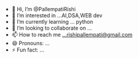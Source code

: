 - 👋 Hi, I’m @PallempatiRishi
- 👀 I’m interested in ...AI,DSA,WEB dev
- 🌱 I’m currently learning ... python
- 💞️ I’m looking to collaborate on ...
- 📫 How to reach me ...rishipallempati@gmail.com
- 😄 Pronouns: ...
- ⚡ Fun fact: ...

<!---
PallempatiRishi/PallempatiRishi is a ✨ special ✨ repository because its `README.md` (this file) appears on your GitHub profile.
You can click the Preview link to take a look at your changes.
--->
